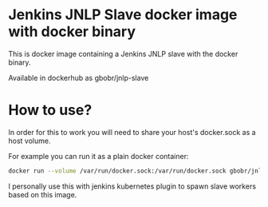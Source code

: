 # Jenkins JNLP Slave docker image with docker binary
This is docker image containing a Jenkins JNLP slave with the docker binary.

Available in dockerhub as gbobr/jnlp-slave

# How to use?
In order for this to work you will need to share your host's docker.sock as a host volume.

For example you can run it as a plain docker container:
```bash
docker run --volume /var/run/docker.sock:/var/run/docker.sock gbobr/jnlp-slave:latest
```

I personally use this with jenkins kubernetes plugin to spawn slave workers based on this image.
